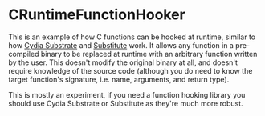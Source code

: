 # CRuntimeFunctionHooker
This is an example of how C functions can be hooked at runtime, similar to how [Cydia Substrate](http://www.cydiasubstrate.com/) and [Substitute](https://github.com/comex/substitute) work. It allows any function in a pre-compiled binary to be replaced at runtime with an arbitrary function written by the user. This doesn't modify the original binary at all, and doesn't require knowledge of the source code (although you do need to know the target function's signature, i.e. name, arguments, and return type).

This is mostly an experiment, if you need a function hooking library you should use Cydia Substrate or Substitute as they're much more robust.
